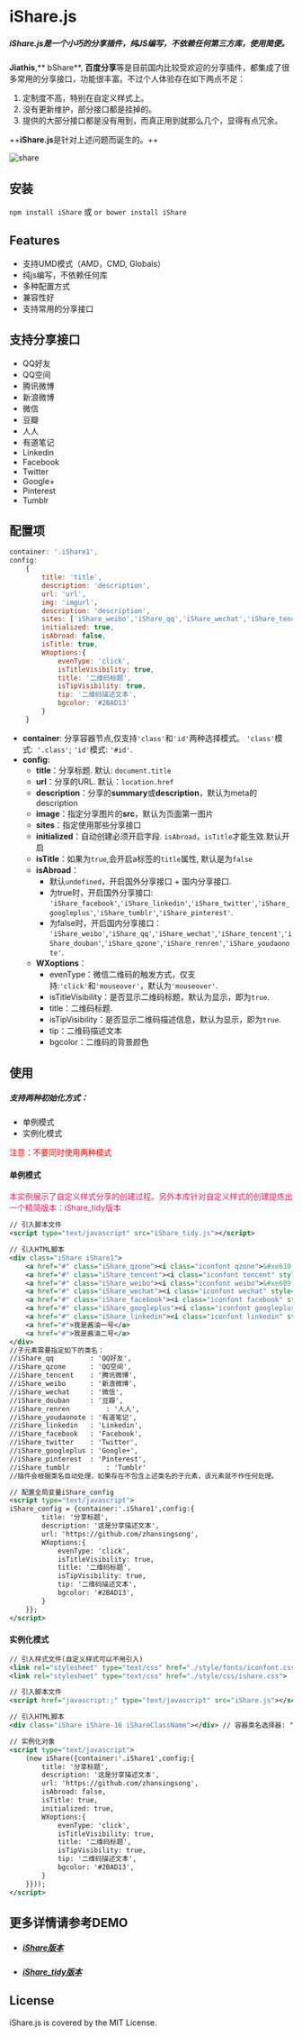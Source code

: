 # iShare.js

##### **iShare.js**是一个小巧的分享插件，纯JS编写，不依赖任何第三方库，使用简便。
**Jiathis**,** bShare**, **百度分享**等是目前国内比较受欢迎的分享插件，都集成了很多常用的分享接口，功能很丰富。不过个人体验存在如下两点不足：

1. 定制度不高，特别在自定义样式上。
2. 没有更新维护，部分接口都是挂掉的。
3. 提供的大部分接口都是没有用到，而真正用到就那么几个，显得有点冗余。

++**iShare.js**是针对上述问题而诞生的。++

![share](isharejs.png)

## 安装

`npm install iShare` 或 `or bower install iShare`

## Features

- 支持UMD模式（AMD，CMD, Globals）
- 纯js编写，不依赖任何库
- 多种配置方式
- 兼容性好
- 支持常用的分享接口

## 支持分享接口

- QQ好友
- QQ空间
- 腾讯微博
- 新浪微博
- 微信
- 豆瓣
- 人人
- 有道笔记
- Linkedin
- Facebook
- Twitter
- Google+
- Pinterest
- Tumblr

## 配置项

```js
container: '.iShare1',
config:
	{
		title: 'title',
		description: 'description',
		url: 'url',
        img: 'imgurl'，
        description: 'description',
        sites: ['iShare_weibo','iShare_qq','iShare_wechat','iShare_tencent','iShare_douban','iShare_qzone','iShare_renren','iShare_youdaonote','iShare_facebook','iShare_linkedin','iShare_twitter','iShare_googleplus','iShare_tumblr','iShare_pinterest'],
		initialized: true,
		isAbroad: false,
		isTitle: true,
		WXoptions:{
			evenType: 'click',
			isTitleVisibility: true,
			title: '二维码标题',
			isTipVisibility: true,
			tip: '二维码描述文本',
			bgcolor: '#2BAD13'
		}
	}
```
- **container**: 分享容器节点,仅支持`'class'`和`'id'`两种选择模式。 `'class'`模式:` '.class'`; `'id'`模式: `'#id'`.
- **config**:
    - **title**：分享标题. 默认: `document.title`
    - **url**：分享的URL. 默认：`location.href`
    - **description**：分享的**summary**或**description**，默认为meta的description
    - **image**：指定分享图片的**src**，默认为页面第一图片
    - **sites**：指定使用那些分享接口
    - **initialized**：自动创建必须开启字段. `isAbroad`，`isTitle`才能生效.默认开启
    - **isTitle**：如果为`true`,会开启a标签的`title`属性, 默认是为`false`
    - **isAbroad**：
    	- 默认`undefined`，开启国外分享接口 + 国内分享接口.
		- 为true时，开启国外分享接口:
		`'iShare_facebook'`,`'iShare_linkedin'`,`'iShare_twitter'`,`'iShare_googleplus'`,`'iShare_tumblr'`,`'iShare_pinterest'`.
		- 为false时，开启国内分享接口：
		`'iShare_weibo'`,`'iShare_qq'`,`'iShare_wechat'`,`'iShare_tencent'`,`'iShare_douban'`,`'iShare_qzone'`,`'iShare_renren'`,`'iShare_youdaonote'`.
	- **WXoptions**：
        - evenType：微信二维码的触发方式，仅支持:`'click'`和`'mouseover'`，默认为`'mouseover'`.
        - isTitleVisibility：是否显示二维码标题，默认为显示，即为`true`.
        - title：二维码标题.
        - isTipVisibility：是否显示二维码描述信息，默认为显示，即为`true`.
        - tip：二维码描述文本
        - bgcolor：二维码的背景颜色

## 使用
##### 支持两种初始化方式：
- 单例模式
- 实例化模式

<font color="red">注意：不要同时使用两种模式</font>

#### 单例模式
<font color="#E91E63">本实例展示了自定义样式分享的创建过程。另外本库针对自定义样式的创建提炼出一个精简版本：iShare_tidy版本</font>
```xml
// 引入脚本文件
<script type="text/javascript" src="iShare_tidy.js"></script>
```

```xml
// 引入HTML脚本
<div class="iShare iShare1">
	<a href="#" class="iShare_qzone"><i class="iconfont qzone">&#xe610;</i></a>
	<a href="#" class="iShare_tencent"><i class="iconfont tencent" style="vertical-align: -2px;">&#xe608;</i></a>
	<a href="#" class="iShare_weibo"><i class="iconfont weibo">&#xe609;</i></a>
	<a href="#" class="iShare_wechat"><i class="iconfont wechat" style="vertical-align: -2px;">&#xe613;</i></a>
	<a href="#" class="iShare_facebook"><i class="iconfont facebook" style="vertical-align: 1px;">&#xe601;</i></a>
	<a href="#" class="iShare_googleplus"><i class="iconfont googleplus" style="vertical-align: -1px;">&#xe60b;</i></a>
	<a href="#" class="iShare_linkedin"><i class="iconfont linkedin" style="vertical-align: 2px;">&#xe607;</i></a>
	<a href="#">我是酱油一号</a>
	<a href="#">我是酱油二号</a>
</div>
//子元素需要指定如下的类名：
//iShare_qq         : 'QQ好友',
//iShare_qzone      : 'QQ空间',
//iShare_tencent    : '腾讯微博',
//iShare_weibo      : '新浪微博',
//iShare_wechat     : '微信',
//iShare_douban     : '豆瓣',
//iShare_renren			: '人人',
//iShare_youdaonote : '有道笔记',
//iShare_linkedin   : 'Linkedin',
//iShare_facebook   : 'Facebook',
//iShare_twitter    : 'Twitter',
//iShare_googleplus : 'Google+',
//iShare_pinterest	: 'Pinterest',
//iShare_tumblr			: 'Tumblr'
//插件会根据类名自动处理，如果存在不包含上述类名的子元素，该元素就不作任何处理。
```

```xml
// 配置全局变量iShare_config
<script type="text/javascript">
iShare_config = {container:'.iShare1',config:{
		title: '分享标题',
		description: '这是分享描述文本',
		url: 'https://github.com/zhansingsong',
		WXoptions:{
			evenType: 'click',
			isTitleVisibility: true,
			title: '二维码标题',
			isTipVisibility: true,
			tip: '二维码描述文本',
			bgcolor: '#2BAD13',
		}
	}};
</script>
```

#### 实例化模式
```xml
// 引入样式文件(自定义样式可以不用引入)
<link rel="stylesheet" type="text/css" href="./style/fonts/iconfont.css">
<link rel="stylesheet" type="text/css" href="./style/css/ishare.css">
```
```xml
// 引入脚本文件
<script href="javascript:;" type="text/javascript" src="iShare.js"></script>
```
```xml
// 引入HTML脚本
<div class="iShare iShare-16 iShareClassName"></div> // 容器类名选择器: "iShareClassName"
```

```xml
// 实例化对象
<script type="text/javascript">
	(new iShare({container:'.iShare1',config:{
		title: '分享标题',
		description: '这是分享描述文本',
		url: 'https://github.com/zhansingsong',
		isAbroad: false,
		isTitle: true,
		initialized: true,
		WXoptions:{
			evenType: 'click',
			isTitleVisibility: true,
			title: '二维码标题',
			isTipVisibility: true,
			tip: '二维码描述文本',
			bgcolor: '#2BAD13',
		}
	}}));
</script>
```

## 更多详情请参考DEMO
- ##### [iShare版本](http://zhansingsong.github.io/demo/iShare.html)
- ##### [iShare_tidy版本](http://zhansingsong.github.io/demo/iShare_tidy.html)

## License
iShare.js is covered by the MIT License.



